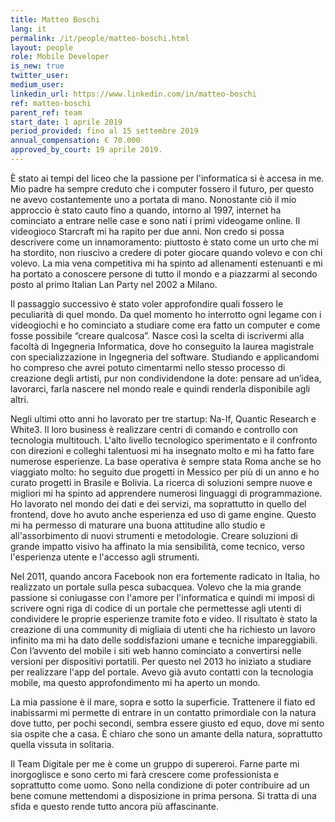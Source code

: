 ```yaml
---
title: Matteo Boschi
lang: it
permalink: /it/people/matteo-boschi.html
layout: people
role: Mobile Developer
is_new: true
twitter_user:
medium_user:
linkedin_url: https://www.linkedin.com/in/matteo-boschi
ref: matteo-boschi
parent_ref: team
start_date: 1 aprile 2019
period_provided: fino al 15 settembre 2019
annual_compensation: € 70.000
approved_by_court: 19 aprile 2019.
---
```


È stato ai tempi del liceo che la passione per l'informatica si è accesa in me. Mio padre ha sempre creduto che i computer fossero il futuro, per questo ne avevo costantemente uno a portata di mano. Nonostante ciò il mio approccio è stato cauto fino a quando, intorno al 1997, internet ha cominciato a entrare nelle case e sono nati i primi videogame online. Il videogioco Starcraft mi ha rapito per due anni. Non credo si possa descrivere come un innamoramento: piuttosto è stato come un urto che mi ha stordito, non riuscivo a credere di poter giocare quando volevo e con chi volevo. La mia vena competitiva mi ha spinto ad allenamenti estenuanti e mi ha portato a conoscere persone di tutto il mondo e a piazzarmi al secondo posto al primo Italian Lan Party nel 2002 a Milano.

Il passaggio successivo è stato voler approfondire quali fossero le peculiarità di quel mondo. Da quel momento ho interrotto ogni legame con i videogiochi e ho cominciato a studiare come era fatto un computer e come fosse possibile “creare qualcosa”. Nasce così la scelta di iscrivermi alla facoltà di Ingegneria Informatica, dove ho conseguito la laurea magistrale con specializzazione in Ingegneria del software. Studiando e applicandomi ho compreso che avrei potuto cimentarmi nello stesso processo di creazione degli artisti, pur non condividendone la dote: pensare ad un’idea, lavorarci, farla nascere nel mondo reale e quindi renderla disponibile agli altri.

Negli ultimi otto anni ho lavorato per tre startup: Na-If, Quantic Research e White3. Il loro business è realizzare centri di comando e controllo con tecnologia multitouch. L'alto livello tecnologico sperimentato e il confronto con direzioni e colleghi talentuosi mi ha insegnato molto e mi ha fatto fare numerose esperienze. La base operativa è sempre stata Roma anche se ho viaggiato molto: ho seguito due progetti in Messico per più di un anno e ho curato progetti in Brasile e Bolivia. La ricerca di soluzioni sempre nuove e migliori mi ha spinto ad apprendere numerosi linguaggi di programmazione. Ho lavorato nel mondo dei dati e dei servizi, ma soprattutto in quello del frontend, dove ho avuto anche esperienza ed uso di game engine. Questo mi ha permesso di maturare una buona attitudine allo studio e all'assorbimento di nuovi strumenti e metodologie. Creare soluzioni di grande impatto visivo ha affinato la mia sensibilità, come tecnico, verso l'esperienza utente e l'accesso agli strumenti.

Nel 2011, quando ancora Facebook non era fortemente radicato in Italia, ho realizzato un portale sulla pesca subacquea. Volevo che la mia grande passione si coniugasse con l'amore per l'informatica e quindi mi imposi di scrivere ogni riga di codice di un portale che permettesse agli utenti di condividere le proprie esperienze tramite foto e video. Il risultato è stato la creazione di una community di migliaia di utenti che ha richiesto un lavoro infinito ma mi ha dato delle soddisfazioni umane e tecniche impareggiabili. Con l’avvento del mobile i siti web hanno cominciato a convertirsi nelle versioni per dispositivi portatili. Per questo nel 2013 ho iniziato a studiare per realizzare l'app del portale. Avevo già avuto contatti con la tecnologia mobile, ma questo approfondimento mi ha aperto un mondo.

La mia passione è il mare, sopra e sotto la superficie. Trattenere il fiato ed inabissarmi mi permette di entrare in un contatto primordiale con la natura dove tutto, per pochi secondi, sembra essere giusto ed equo, dove mi sento sia ospite che a casa. È chiaro che sono un amante della natura, soprattutto quella vissuta in solitaria.

Il Team Digitale per me è come un gruppo di supereroi. Farne parte mi inorgoglisce e sono certo mi farà crescere come professionista e soprattutto come uomo. Sono nella condizione di poter contribuire ad un bene comune mettendomi a disposizione in prima persona. Si tratta di una sfida e questo rende tutto ancora più affascinante.
